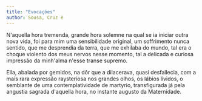 ```yaml
---
title: "Evocações"
author: Sousa, Cruz e
---
```


N'aquella hora tremenda, grande hora solemne na qual se ia iniciar outra nova vida, foi para mim uma sensibilidade original, um soffrimento nunca sentido, que me desprendia da terra, que me exhilaba do mundo, tal era o choque violento dos meus nervos nesse momento, tal a delicada e curiosa impressão da minh'alma n'esse transe supremo.

Ella, abalada por gemidos, na dôr que a dilacerava, quasi desfallecia, com a mais rara expressão raysteriosa nos grandes olhos, os lábios lividos, o semblante de uma contemplatividade de martyrio, transfigurada já pela angustia sagrada d'aquella hora, no instante augusto da Maternidade.